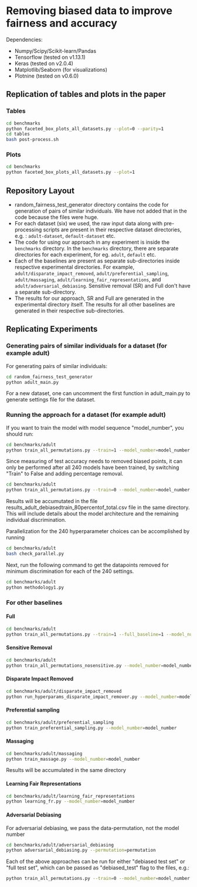 # Removing biased data to improve fairness and accuracy

Dependencies:

- Numpy/Scipy/Scikit-learn/Pandas
- Tensorflow (tested on v1.13.1)
- Keras (tested on v2.0.4)
- Matplotlib/Seaborn (for visualizations)
- Plotnine (tested on v0.6.0)

## Replication of tables and plots in the paper

### Tables

```bash
cd benchmarks
python faceted_box_plots_all_datasets.py --plot=0 --parity=1
cd tables
bash post-process.sh
```

### Plots

```bash
cd benchmarks
python faceted_box_plots_all_datasets.py --plot=1
```

## Repository Layout

- random_fairness_test_generator directory contains the code for generation of pairs of similar individuals. We have not added that in the code because the files were huge.
- For each dataset (six) we used, the raw input data along with pre-processing scripts are present in their respective dataset directories, e.g. : `adult-dataset`, `default-dataset` etc.
- The code for using our approach in any experiment is inside the `benchmarks` directory. In the `benchmarks` directory, there are separate directories for each experiment, for eg. `adult`, `default` etc.
- Each of the baselines are present as separate sub-directories inside respective experimental directories. For example, `adult/disparate_impact_removed`, `adult/preferential_sampling`, `adult/massaging`, `adult/learning_fair_representations`, and `adult/adversarial_debiasing`. Sensitive removal (SR) and Full don't have a separate sub-directory.
- The results for our approach, SR and Full are generated in the experimental directory itself. The results for all other baselines are generated in their respective sub-directories.

## Replicating Experiments

### Generating pairs of similar individuals for a dataset (for example adult)

For generating pairs of similar individuals:

```bash
cd random_fairness_test_generator
python adult_main.py
```

For a new dataset, one can uncomment the first function in adult_main.py to generate settings file for the dataset.

### Running the approach for a dataset (for example adult)

If you want to train the model with model sequence "model_number", you should run:

```bash
cd benchmarks/adult
python train_all_permutations.py --train=1 --model_number=model_number
```

Since measuring of test accuracy needs to removed biased points, it can only be performed after all 240 models have been trained, by switching "Train" to False and adding percentage removal.

```bash
cd benchmarks/adult
python train_all_permutations.py --train=0 --model_number=model_number --percentage_removal=x
```

Results will be accumutated in the file results_adult_debiasedtrain_80percentof_total.csv file in the same directory. This will include details about the model architecture and the remaining individual discrimination. 

Parallelization for the 240 hyperparameter choices can be accomplished by running

```bash
cd benchmarks/adult
bash check_parallel.py
```

Next, run the following command to get the datapoints removed for minimum discrimination for each of the 240 settings.

```bash
cd benchmarks/adult
python methodology1.py
```

### For other baselines

#### Full

```bash
cd benchmarks/adult
python train_all_permutations.py --train=1 --full_baseline=1 --model_number=model_number
```

#### Sensitive Removal

```bash
cd benchmarks/adult
python train_all_permutations_nosensitive.py --model_number=model_number
```

#### Disparate Impact Removed

```bash
cd benchmarks/adult/disparate_impact_removed
python run_hyperparams_disparate_impact_remover.py --model_number=model_number
```

#### Preferential sampling

```bash
cd benchmarks/adult/preferential_sampling
python train_preferential_sampling.py --model_number=model_number
```

#### Massaging

```bash
cd benchmarks/adult/massaging
python train_massage.py --model_number=model_number
```

Results will be accumulated in the same directory

#### Learning Fair Representations

```bash
cd benchmarks/adult/learning_fair_representations
python learning_fr.py --model_number=model_number
```

#### Adversarial Debiasing

For adversarial debiasing, we pass the data-permutation, not the model number

```bash
cd benchmarks/adult/adversarial_debiasing
python adversarial_debiasing.py --permutation=permutation
```

Each of the above approaches can be run for either "debiased test set" or "full test set", which can be passed as "debiased_test" flag to the files, e.g.:

```bash
python train_all_permutations.py --train=0 --model_number=model_number --percentage_removal=x --debiased_test=0
```
